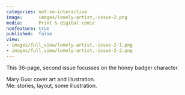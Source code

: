 ```yaml
---
categories: not-so-interactive
image:      images/lonely-artist,-issue-2.png
media:      Print & digital comic
nonfeature: true
published:  false
view:
- images/full_view/lonely-artist,-issue-2-1.png
- images/full_view/lonely-artist,-issue-2-2.png
---
```

This 36-page, second issue focusses on the honey badger character.

Mary Guo: cover art and illustration.  
Me: stories, layout, some illustration.
